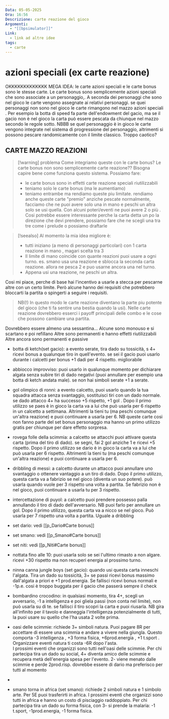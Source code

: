 ```yaml
---
Data: 05-05-2025
Ora: 16:56
Descrizione: carte reazione del gioco
Argomenti:
  - "[[bpsimulator]]"
Link:
  - link ad altre idee
tags:
  - carte
---
```

# azioni speciali (ex carte reazione)

OKKKKKKKKKKKKK MEGA IDEA:
le carte azioni speciali e le carte bonus sono le stesse carte. Le carte bonus sono semplicemente azioni speciali che sono associate a un personaggio,. A seconda dei personaggi che sono nel gioco le carte vengono assegnate ai relativi personaggi. se quei personaggi non sono nel gioco le carte rimangono nel mazzo azioni speciali . Per esempio la botta di speed fa parte dell'endowment del gacio, ma se il gacio non è nel gioco la carta può essere pescata da chiunque nel mazzo secondo le regole sotto.
NBBB se quel personaggio è in gioco le carte vengono integrate nel sistema di progressione del personaggio, altrimenti si possono pescare randomicamente con il limite classico. Troppo caotico?
## CARTE MAZZO REAZIONI

>[!warning] problema
>Come integriamo queste con le carte bonus? Le carte bonus non sono semplicemente carte reazione?? Bisogna capire bene come funziona questo sistema. Possiamo fare:
>- le carte bonus sono in effetti carte reazione speciali riutilizzabili
>- teniamo solo le carte bonus (ma le aumentiamo)
>- teniamo entrambe ma rendiamo queste piu limitate. rendiamo anche queste carte "premio" anziche pescate normalmente, facciamo che ne puoi avere solo una in mano e peschi un altra solo se usi quella. Con alcuni poteri/eventi ne puoi avere 2 o più . Cosi potrebbe essere interessante perche la carta detta un po la direzione che devi prendere, possiamo fare che ne scegli una tra tre come i prelude o possiamo draftarle

>[!seealso] Al momento la mia idea migliore è:
>- tutti iniziano (a meno di personaggi particolari) con 1 carta reazione in mano , magari scelta tra 3
>- Il limite di mano coincide con quante reazioni puoi usare a ogni turno.
es. smano usa una reazione e sblocca la seconda carta reazione. allora ne pesca 2 e puo usarne ancora una nel turno.
>- Appena usi una reazione, ne peschi un altra. 
>  
Cosi mi piace, perche di base hai l'incentivo a usarle a stecca per pescarne altre con un certo limite. Però alcune hanno dei requisiti che potrebbero bloccarti la partita o spingerti a seguire i requisiti.
>NB(!) In questo modo le carte reazione diventano la parte piu potente del gioco (che ti fa sentire una bestia quando la usi). Nelle carte reazione dovrebbero esserci i payoff principali delle combo e le cose che possono cambiare una partita. 


Dovrebbero essere almeno una sessantina...
Alcune sono monouso e si scartano e poi refillano
Altre sono permanenti e hanno effetti riutilizzabili
Altre ancora sono permanenti e passive

- botta di ketch(set gacio): a evento serate, tira dado su tossicità, s 4+ ricevi bonus a qualunque tiro in quell'evento. se sei il gacio puoi usarlo durante i calcetti per bonus +1 dadi per 4 rispetto. migliorabile

- abbiocco improvviso: puoi usarlo in qualunque momento per dichiarare algata senza subire tiri di dado negativi (puoi annullare per esempio una botta di ketch andata male). se non hai simboli serate +1 a serate.

- gol olimpico di ronni: a evento calcetto, puoi usarlo quando la tua squadra attacca senza svantaggio, sostituisci tiri con un dado normale. se dado attacco 4+ ha successo +5 rispetto, +1 gol .  Dopo il primo utilizzo se paes è in gioco la carta va a lui che può usarla per 6 rispetto in un calcetto a settimana. Altrimenti la tieni tu (ma peschi comunque un'altra reazione) e puoi continuare a usarla per 6. NB queste carte cosi non fanno parte del set bonus personaggio ma hanno un primo utilizzo gratis per chiunque per dare effetto sorpresa.

- rovega folle della scimmia: a calcetto se attacchi puoi attivare questa carta (prima del tiro di dado). se segni, fai 2 gol anziche 1 e ricevi +5 rispetto. Dopo il primo utilizzo se dario è in gioco la carta va a lui che può usarla per 6 rispetto. Altrimenti la tieni tu (ma peschi comunque un'altra reazione) e puoi continuare a usarla per 6.

- dribbling di messi: a calcetto durante un attacco puoi annullare uno svantaggio o ottenere vantaggio a un tiro di dado. Dopo il primo utilizzo, questa carta va a fabrizio se nel gioco (diventa un suo potere). può usarla quando vuole per 3 rispetto una volta a partita.  Se fabrizio non è nel gioco, puoi continuare a usarla tu per 3 rispetto. 

- intercettazione di puyol: a calcetto puoi prendere possesso palla annullando il tiro di dado dell'avversario. NB puoi farlo per annullare un gol. Dopo il primo utilizzo, questa carta va a nicco se nel gioco. Può usarla per 7 rispetto una volta a partita. Uguale a dribbling

- set dario: vedi [[p_Dario#Carte bonus]]

- set smano: vedi [[p_Smano#Carte bonus]]

- set niti: vedi [[p_Niti#Carte bonus]]

- nottata fino alle 10: puoi usarla solo se sei l'ultimo rimasto a non algare. ricevi +30 rispetto ma non recuperi energia al prossimo turno.

- ninna canna jungle boys (set gacio): quando usi questa carta inneschi l'algata. Tira un dado su tossicità,
  3+ se passi ricevi bonus massimo dall'algata a priori e +1 prod.energia. Se fallisci ricevi bonus normali e -1p.e.  cosi è troppo buggata per il gacio che passerà sempre il check

- bombardino crocodino: in qualsiasi momento, tira 4+, scegli un avversario, -1 a intelligenza e poi gliela passi (non conta nel limite), non può usarla su di te. se fallisci il tiro scopri la carta e puoi riusarla. NB gira all'infinito per il tavolo e danneggia l'intelligenza potenzialmente di tutti, la puoi usare su quello che l'ha usata 2 volte prima.

- oasi delle scimmie: richiede 3+ simboli natura. Puoi pagare 8R per accettare di essere una scimmia e andare a vivere nella giungla. Questo comporta -3 intelligenza , +3 forma fisica,  +6prod.energia , +1 t.sport .  Organizzare eventi natura ti costa -6R dopo l'asta.  
  I prossimi eventi che organizzi sono tutti nell'oasi delle scimmie. Per chi partecipa tira un dado su social, 4+ diventa amico delle scimmie e recupera metà dell'energia spesa per l'evento. 2- viene menato dalle scimmie e perde 2prod.risp.
  dovrebbe essere di dario ma preferisco per tutti al momento

- 

- smano torna in africa (set smano): richiede 2 simboli natura e 1 simbolo arte. Per 5E puoi trasferirti in africa. I prossimi eventi che organizzi sono tutti in africa e hanno un costo di pisciaggio raddoppiato. Per chi partecipa tira un dado su forma fisica, con 3- si prende la malaria: -1 t.sport, -1prod.energia, -1 forma fisica.